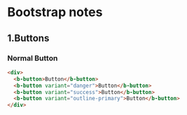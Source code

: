 # Bootstrap notes

## 1.Buttons

### Normal Button

```html
<div>
  <b-button>Button</b-button>
  <b-button variant="danger">Button</b-button>
  <b-button variant="success">Button</b-button>
  <b-button variant="outline-primary">Button</b-button>
</div>
```
